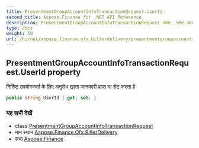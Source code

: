 ```yaml
---
title: PresentmentGroupAccountInfoTransactionRequest.UserId
second_title: Aspose.Finance for .NET API Reference
description: PresentmentGroupAccountInfoTransactionRequest संपत्त. नर्दष्ट उपयगकर्त के लए अनुरध खत जनकर प्रप्त य सेट करत है
type: docs
weight: 50
url: /hi/net/aspose.finance.ofx.billerdelivery/presentmentgroupaccountinfotransactionrequest/userid/
---
```

## PresentmentGroupAccountInfoTransactionRequest.UserId property

निर्दिष्ट उपयोगकर्ता के लिए अनुरोध खाता जानकारी प्राप्त या सेट करता है

```csharp
public string UserId { get; set; }
```

### यह सभी देखें

* class [PresentmentGroupAccountInfoTransactionRequest](../)
* नाम स्थान [Aspose.Finance.Ofx.BillerDelivery](../../presentmentgroupaccountinfotransactionrequest/)
* सभा [Aspose.Finance](../../../)


